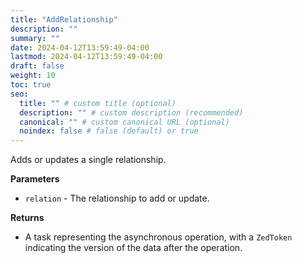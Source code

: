 ```yaml
---
title: "AddRelationship"
description: ""
summary: ""
date: 2024-04-12T13:59:49-04:00
lastmod: 2024-04-12T13:59:49-04:00
draft: false
weight: 10
toc: true
seo:
  title: "" # custom title (optional)
  description: "" # custom description (recommended)
  canonical: "" # custom canonical URL (optional)
  noindex: false # false (default) or true
---
```


Adds or updates a single relationship.

**Parameters**

- `relation` - The relationship to add or update.

**Returns**

- A task representing the asynchronous operation, with a `ZedToken` indicating the version of the data after the operation.

